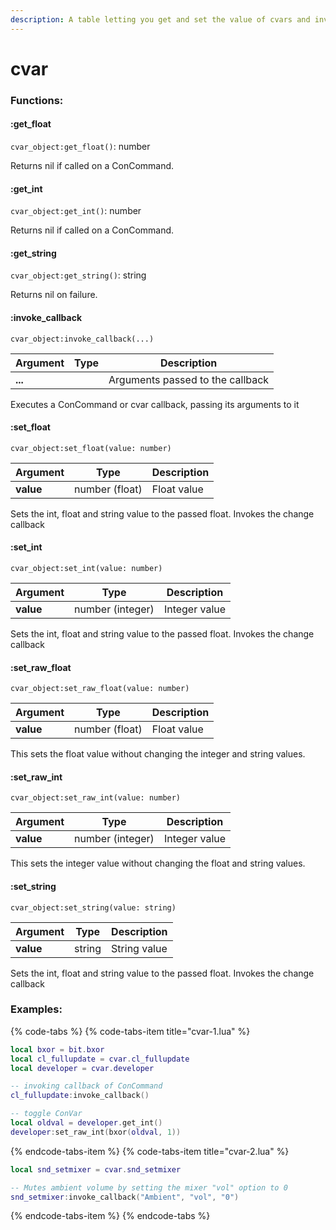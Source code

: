 ```yaml
---
description: A table letting you get and set the value of cvars and invoke their callbacks. Uses Object-oriented format
---
```


# cvar

### Functions:
#### :get_float

`cvar_object:get_float()`: number

Returns nil if called on a ConCommand.


#### :get_int

`cvar_object:get_int()`: number

Returns nil if called on a ConCommand.


#### :get_string

`cvar_object:get_string()`: string

Returns nil on failure.


#### :invoke_callback

`cvar_object:invoke_callback(...)`

Argument | Type | Description
-------- | ---- | -----------
  **...** |  | Arguments passed to the callback

Executes a ConCommand or cvar callback, passing its arguments to it


#### :set_float

`cvar_object:set_float(value: number)`

Argument | Type | Description
-------- | ---- | -----------
  **value** | number (float) | Float value

Sets the int, float and string value to the passed float. Invokes the change callback


#### :set_int

`cvar_object:set_int(value: number)`

Argument | Type | Description
-------- | ---- | -----------
  **value** | number (integer) | Integer value

Sets the int, float and string value to the passed float. Invokes the change callback


#### :set_raw_float

`cvar_object:set_raw_float(value: number)`

Argument | Type | Description
-------- | ---- | -----------
  **value** | number (float) | Float value

This sets the float value without changing the integer and string values.


#### :set_raw_int

`cvar_object:set_raw_int(value: number)`

Argument | Type | Description
-------- | ---- | -----------
  **value** | number (integer) | Integer value

This sets the integer value without changing the float and string values.


#### :set_string

`cvar_object:set_string(value: string)`

Argument | Type | Description
-------- | ---- | -----------
  **value** | string | String value

Sets the int, float and string value to the passed float. Invokes the change callback


### Examples:

{% code-tabs %}
{% code-tabs-item title="cvar-1.lua" %}
```lua
local bxor = bit.bxor
local cl_fullupdate = cvar.cl_fullupdate
local developer = cvar.developer

-- invoking callback of ConCommand
cl_fullupdate:invoke_callback()

-- toggle ConVar
local oldval = developer.get_int()
developer:set_raw_int(bxor(oldval, 1))
```
{% endcode-tabs-item %}
{% code-tabs-item title="cvar-2.lua" %}
```lua
local snd_setmixer = cvar.snd_setmixer

-- Mutes ambient volume by setting the mixer "vol" option to 0
snd_setmixer:invoke_callback("Ambient", "vol", "0")
```
{% endcode-tabs-item %}
{% endcode-tabs %}